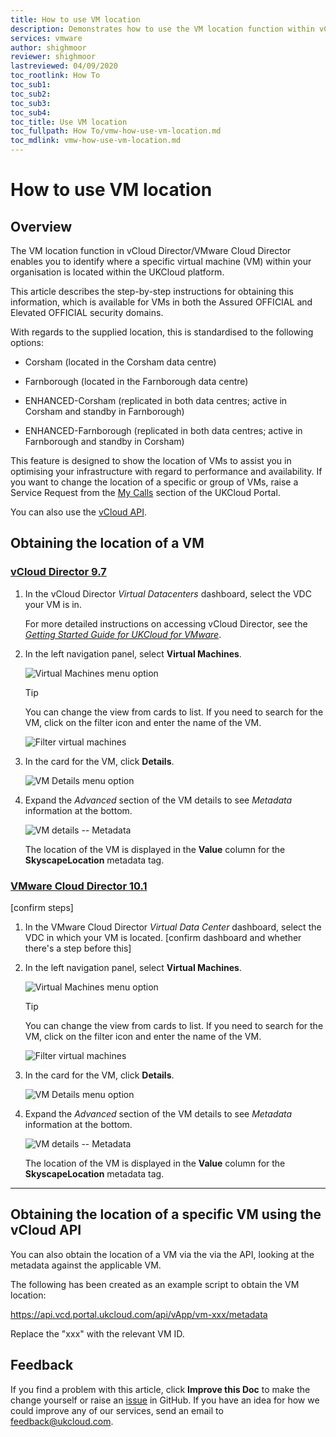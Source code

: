 ```yaml
---
title: How to use VM location
description: Demonstrates how to use the VM location function within vCloud Director/VMware Cloud Director to show the logical location of a specific virtual machine in your organisation
services: vmware
author: shighmoor
reviewer: shighmoor
lastreviewed: 04/09/2020
toc_rootlink: How To
toc_sub1: 
toc_sub2:
toc_sub3:
toc_sub4:
toc_title: Use VM location
toc_fullpath: How To/vmw-how-use-vm-location.md
toc_mdlink: vmw-how-use-vm-location.md
---
```


# How to use VM location

## Overview

The VM location function in vCloud Director/VMware Cloud Director enables you to identify where a specific virtual machine (VM) within your organisation is located within the UKCloud platform.

This article describes the step-by-step instructions for obtaining this information, which is available for VMs in both the Assured OFFICIAL and Elevated OFFICIAL security domains.

With regards to the supplied location, this is standardised to the following options:

- Corsham (located in the Corsham data centre)

- Farnborough (located in the Farnborough data centre)

- ENHANCED-Corsham (replicated in both data centres; active in Corsham and standby in Farnborough)

- ENHANCED-Farnborough (replicated in both data centres; active in Farnborough and standby in Corsham)

This feature is designed to show the location of VMs to assist you in optimising your infrastructure with regard to performance and availability. If you want to change the location of a specific or group of VMs, raise a Service Request from the [My Calls](https://portal.skyscapecloud.com/support/ivanti) section of the UKCloud Portal.

You can also use the [vCloud API](#obtaining-the-location-of-a-specific-vm-using-the-vcloud-api).

## Obtaining the location of a VM

### [vCloud Director 9.7](#tab/tabid-a)

1. In the vCloud Director *Virtual Datacenters* dashboard, select the VDC your VM is in.

    For more detailed instructions on accessing vCloud Director, see the [*Getting Started Guide for UKCloud for VMware*](vmw-gs.md).

2. In the left navigation panel, select **Virtual Machines**.

    ![Virtual Machines menu option](images/vmw-vcd-tab-vms.png)

    > [!TIP]
    > You can change the view from cards to list. If you need to search for the VM, click on the filter icon and enter the name of the VM.
    > 
    > ![Filter virtual machines](images/vmw-vcd-vms-filter.png)

3. In the card for the VM, click **Details**.

    ![VM Details menu option](images/vmw-vcd-mnu-vm-details.png)

4. Expand the *Advanced* section of the VM details to see *Metadata* information at the bottom.

    ![VM details -- Metadata](images/vmw-vcd-vm-location-metadata.png)

    The location of the VM is displayed in the **Value** column for the **SkyscapeLocation** metadata tag.

### [VMware Cloud Director 10.1](#tab/tabid-b)

[confirm steps]

1. In the VMware Cloud Director *Virtual Data Center* dashboard, select the VDC in which your VM is located. [confirm dashboard and whether there's a step before this]

2. In the left navigation panel, select **Virtual Machines**.

    ![Virtual Machines menu option](images/vmw-vcd10.1-tab-vms.png)

    > [!TIP]
    > You can change the view from cards to list. If you need to search for the VM, click on the filter icon and enter the name of the VM.
    >
    > ![Filter virtual machines](images/vmw-vcd10.1-vms-filter.png)

3. In the card for the VM, click **Details**.

    ![VM Details menu option](images/vmw-vcd10.1-mnu-vm-details.png)

4. Expand the *Advanced* section of the VM details to see *Metadata* information at the bottom.

    ![VM details -- Metadata](images/vmw-vcd10.1-vm-location-metadata.png)

    The location of the VM is displayed in the **Value** column for the **SkyscapeLocation** metadata tag.

***

## Obtaining the location of a specific VM using the vCloud API

You can also obtain the location of a VM via the via the API, looking at the metadata against the applicable VM.

The following has been created as an example script to obtain the VM location:

https://api.vcd.portal.ukcloud.com/api/vApp/vm-xxx/metadata

Replace the "xxx" with the relevant VM ID.

## Feedback

If you find a problem with this article, click **Improve this Doc** to make the change yourself or raise an [issue](https://github.com/UKCloud/documentation/issues) in GitHub. If you have an idea for how we could improve any of our services, send an email to <feedback@ukcloud.com>.
